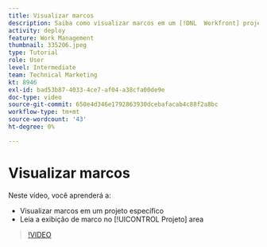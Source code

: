 ```yaml
---
title: Visualizar marcos
description: Saiba como visualizar marcos em um [!DNL  Workfront] projeto, além de usar a exibição de marco no [!UICONTROL Projeto] área.
activity: deploy
feature: Work Management
thumbnail: 335206.jpeg
type: Tutorial
role: User
level: Intermediate
team: Technical Marketing
kt: 8946
exl-id: bad53b87-4033-4ce7-af04-a38cfa00de9e
doc-type: video
source-git-commit: 650e4d346e1792863930dcebafacab4c88f2a8bc
workflow-type: tm+mt
source-wordcount: '43'
ht-degree: 0%

---
```


# Visualizar marcos

Neste vídeo, você aprenderá a:

* Visualizar marcos em um projeto específico
* Leia a exibição de marco no [!UICONTROL Projeto] area

>[!VIDEO](https://video.tv.adobe.com/v/335206/?quality=12&learn=on)
